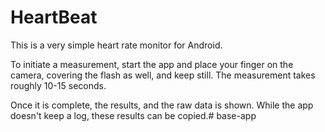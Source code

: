 # HeartBeat

This is a very simple heart rate monitor for Android.

To initiate a measurement, start the app and place your finger on the camera, covering the flash as well, and keep still. The measurement takes roughly 10-15 seconds.

Once it is complete, the results, and the raw data is shown. While the app doesn't keep a log, these results can be copied.# base-app
